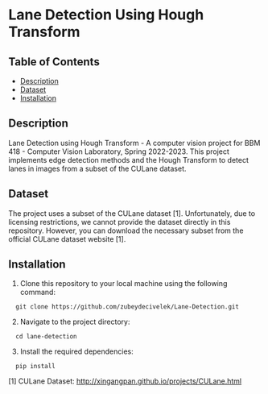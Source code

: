 # Lane Detection Using Hough Transform

## Table of Contents
- [Description](#description)
- [Dataset](#dataset)
- [Installation](#installation)

## Description
Lane Detection using Hough Transform - A computer vision project for BBM 418 - Computer Vision Laboratory, Spring 2022-2023. This project implements edge detection methods and the Hough Transform to detect lanes in images from a subset of the CULane dataset.

## Dataset
The project uses a subset of the CULane dataset [1]. Unfortunately, due to licensing restrictions, we cannot provide the dataset directly in this repository. However, you can download the necessary subset from the official CULane dataset website [1].

## Installation
  1. Clone this repository to your local machine using the following command:
```http
  git clone https://github.com/zubeydecivelek/Lane-Detection.git
```
2. Navigate to the project directory:
```http
  cd lane-detection
```
3. Install the required dependencies:
```http
  pip install
```
[1] CULane Dataset: http://xingangpan.github.io/projects/CULane.html



